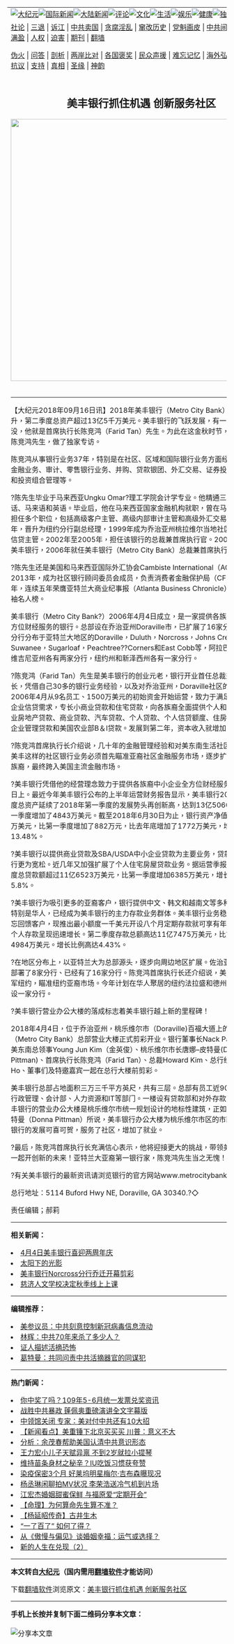<a name="1" id="1" target="_blank"></a><span id="1"></span>
<table align=center border="0"><tr><td colspan="2" VALIGN=TOP><a href="/gb/nsc413.md#1"><img src="https://raw.githubusercontent.com/pgnstk3616/www/master/t/djy/1.jpg" title="大纪元"></a><a href="/gb/n24hr.md#1"><img src="https://raw.githubusercontent.com/pgnstk3616/www/master/t/djy/3.jpg" title="国际新闻"></a><a href="/gb/nsc413.md#1"><img src="https://raw.githubusercontent.com/pgnstk3616/www/master/t/djy/4.jpg" title="大陆新闻"></a><a href="/gb/news392.md#1"><img src="https://raw.githubusercontent.com/pgnstk3616/www/master/t/djy/5.jpg" title="评论"></a><a href="/gb/news2007.md#1"><img src="https://raw.githubusercontent.com/pgnstk3616/www/master/t/djy/6.jpg" title="文化"></a><a href="/gb/news2008.md#1"><img src="https://raw.githubusercontent.com/pgnstk3616/www/master/t/djy/7.jpg" title="生活"></a><a href="/gb/ncyule.md#1"><img src="https://raw.githubusercontent.com/pgnstk3616/www/master/t/djy/8.jpg" title="娱乐"></a><a href="/gb/nsc1002.md#1"><img src="https://raw.githubusercontent.com/pgnstk3616/www/master/t/djy/9.jpg" title="健康"><a href="/gb/nf6092.md#1"><img src="https://raw.githubusercontent.com/pgnstk3616/www/master/t/djy/10a.jpg" title="独家"></a><a href="/gb/nf4514.md#1"><img src="https://raw.githubusercontent.com/pgnstk3616/www/master/t/djy/12a.jpg" title="头条"></a></td></tr>
<tr><td colspan="2" VALIGN=TOP><a target="_blank" href="/gb/9p.md#1">社论</a> | <a target="_blank" href="/gb/nf5657.md#1">三退</a> | <a target="_blank" href="/gb/nf6124.md#1">诉江</a> | <a target="_blank" href="/gb/nf1176117.md#1">中共卖国</a> | <a target="_blank" href="/gb/nf5773.md#1">贪腐淫乱</a> | <a target="_blank" href="/gb/nf1176115.md#1">窜改历史</a> | <a target="_blank" href="/gb/nf1176107.md#1">党魁画皮</a> | <a target="_blank" href="/gb/nf1320400.md#1">中共间谍</a> | <a target="_blank" href="/gb/nf1176114.md#1">破坏传统</a> | <a target="_blank" href="https://github.com/pgnstk3616/ntdtv/blob/master/gb/prog447_1.md#1">恶贯满盈</a> | <a target="_blank" href="/gb/ncid278.md#1">人权</a> | <a target="_blank" href="/gb/nf1176111.md#1">迫害</a> | <a target="_blank" href="https://gitlab.com/szzdlab/mh-qikan/blob/master/README.md#1">期刊</a> | <a target="_blank" href="https://github.com/bannedbook/fanqiang/wiki">翻墙</a></p><p><a target="_blank" href="/gb/nf5562.md#1">伪火</a> | <a target="_blank" href="/gb/nf4378.md#1">问答</a> | <a target="_blank" href="/gb/nf5792.md#1">剖析</a> | <a target="_blank" href="/gb/nf5735.md#1">两岸比对</a> | <a target="_blank" href="/gb/nf6119.md#1">各国褒奖</a> | <a target="_blank" href="/gb/nf6120.md#1">民众声援</a> | <a target="_blank" href="/gb/nf1188594.md#1">难忘记忆</a> | <a target="_blank" href="/gb/nf3180.md#1">海外弘传</a> | <a target="_blank" href="/gb/nf5410.md#1">万人上访</a> | <a target="_blank" href="https://github.com/pgnstk3616/ntdtv/blob/master/gb/prog1530_1.md#1">和平抗议</a> | <a target="_blank" href="/gb/nf4386.md#1">支持</a> | <a target="_blank" href="/gb/nf4389.md#1">真相</a> | <a target="_blank" href="/gb/nf5790.md#1">圣缘</a> | <a target="_blank" href="/gb/nf4786.md#1">神韵</a></td></tr>
<tr><td VALIGN=TOP width="626"><h2 align=center>美丰银行抓住机遇  创新服务社区</h2>
<img width="600" src="https://i.epochtimes.com/assets/uploads/2020/07/0-07-22.05-320x200.jpg" />
<h6></h6>
<hr>
	<p class="NoSpacing1" align="left">【大纪元2018年09月16日讯】2018<span lang="ZH-TW">年<ahref="/gb/tag/%E7%BE%8E%E4%B8%B0%E9%93%B6%E8%A1%8C.md#1">美丰银行</a>（</span>Metro City Bank<span lang="ZH-TW">）的运营稳健上升，第二季度总资产超过</span>13<span lang="ZH-TW">亿</span>5<span lang="ZH-TW">千万美元。<ahref="/gb/tag/%E7%BE%8E%E4%B8%B0%E9%93%B6%E8%A1%8C.md#1">美丰银行</a>的飞跃发展，有一个人是功不可没，他就是首席执行长<ahref="/gb/tag/%E9%99%88%E7%AB%9E%E9%B8%BF.md#1">陈竞鸿</a>（</span>Farid Tan<span lang="ZH-TW">）先生。为此在这金秋时节，北美酷播特约<ahref="/gb/tag/%E9%99%88%E7%AB%9E%E9%B8%BF.md#1">陈竞鸿</a>先生，做了独家专访。</span></p>
<p class="NoSpacing1" align="left"><span lang="ZH-TW">陈竞鸿从事银行业务</span><span lang="en-US">37</span><span lang="ZH-TW">年，特别是在社区</span><span lang="ZH-CN">、</span><span lang="ZH-TW">区域和国际银行业务方面经验丰富，涉及金融业务</span><span lang="ZH-CN">、</span><span lang="ZH-TW">审计</span><span lang="ZH-CN">、</span><span lang="ZH-TW">零售银行业务</span><span lang="ZH-CN">、</span><span lang="ZH-TW">并购</span><span lang="ZH-CN">、</span><span lang="ZH-TW">贷款银团</span><span lang="ZH-CN">、</span><span lang="ZH-TW">外</span><span lang="ZH-CN">汇</span><span lang="ZH-TW">交易</span><span lang="ZH-CN">、</span><span lang="ZH-TW">证券投资</span><span lang="ZH-CN">、</span><span lang="ZH-TW">战略规划和投资组合管理</span><span lang="ZH-CN">等</span><span lang="ZH-TW">。</span></p>
<p class="NoSpacing1" align="left"><span lang="ZH-TW">?陈先生毕业于马来西亚</span><span lang="en-US">Ungku Omar?</span><span lang="ZH-TW">理工学院会计学专业。</span><span lang="ZH-CN">他</span><span lang="ZH-TW">精通三种语言，普通话</span><span lang="ZH-CN">、</span><span lang="ZH-TW">马来语和英语。毕业后</span><span lang="ZH-CN">，他</span><span lang="ZH-TW">在马来西亚国家金融机构就职，曾在马来西亚和纽约担任多个职位，包括高级客户主管</span><span lang="ZH-CN">、</span><span lang="ZH-TW">高级内部审计主管和高级外汇交易商。</span><span lang="en-US">1993</span><span lang="ZH-TW">年，晋升为纽约分行副总经理，</span><span lang="en-US">1999</span><span lang="ZH-TW">年成为乔治亚州桃拉维尔当地社区银行的高级信贷主管。</span><span lang="en-US">2002</span><span lang="ZH-TW">年至</span><span lang="en-US">2005</span><span lang="ZH-TW">年，担任该银行的总裁兼首席执行官。</span><span lang="en-US">2005</span><span lang="ZH-TW">年开始筹办美丰银行，</span><span lang="en-US">2006</span><span lang="ZH-TW">年就任美丰银行（</span><span lang="en-US">Metro City Bank</span><span lang="ZH-TW">）总裁兼首席执行长。</span></p>
<p class="NoSpacing1" align="left"><span lang="ZH-TW">?陈先生还是美国和马来西亚国际外汇协会</span><span lang="en-US">Cambiste International</span><span lang="ZH-TW">（</span><span lang="en-US">ACI</span><span lang="ZH-TW">）成员，</span><span lang="en-US">2013</span><span lang="ZH-TW">年，成为社区银行顾问委员会成员，负责消费者金融保护局（</span><span lang="en-US">CFPB</span><span lang="ZH-TW">）。</span><span lang="en-US">2017</span><span lang="ZH-TW">年，连续五年荣膺亚特兰大商业纪事报（</span><span lang="en-US">Atlanta Business Chronicle</span><span lang="ZH-TW">）百大金融领袖名人榜。</span></p>
<p class="NoSpacing1" align="left"><span lang="ZH-TW">美丰银行（</span><span lang="en-US">Metro City Bank?</span><span lang="ZH-TW">）</span><span lang="en-US">2006</span><span lang="ZH-TW">年</span><span lang="en-US">4</span><span lang="ZH-TW">月</span><span lang="en-US">4</span><span lang="ZH-TW">日成立，是一家提供各族裔中小企业全方位财经服务的银行。总部设在乔治亚州</span><span lang="en-US">Doraville</span><span lang="ZH-TW">市，已扩展了</span><span lang="en-US">16</span><span lang="ZH-TW">家分行，其中</span><span lang="en-US">8</span><span lang="ZH-TW">家分行分布于亚特兰大地区的</span><span lang="en-US">Doraville</span><span lang="ZH-TW">，</span><span lang="en-US">Duluth</span><span lang="ZH-TW">，</span><span lang="en-US">Norcross</span><span lang="ZH-TW">，</span><span lang="en-US">Johns Creek</span><span lang="ZH-TW">，</span><span lang="en-US">Suwanee</span><span lang="ZH-TW">，</span><span lang="en-US">Sugarloaf</span><span lang="ZH-TW">，</span><span lang="en-US">Peachtree??Corners</span><span lang="ZH-TW">和</span><span lang="en-US">East Cobb</span><span lang="ZH-TW">等，阿拉巴马州，德州和维吉尼亚州各有两家分行，纽约州和新泽西州各有一家分行。</span></p>
<p class="NoSpacing1" align="left"><span lang="ZH-TW">?陈竞鸿（</span><span lang="en-US">Farid Tan</span><span lang="ZH-TW">）先生是美丰银行的创业元老，银行开业首任总裁兼首席执行长，凭借自己</span><span lang="en-US">30</span><span lang="ZH-TW">多的银行业务经验，以及对乔治亚州，</span><span lang="en-US">Doraville</span><span lang="ZH-TW">社区的多年了解。</span><span lang="en-US">2006</span><span lang="ZH-TW">年</span><span lang="en-US">4</span><span lang="ZH-TW">月从</span><span lang="en-US">9</span><span lang="ZH-TW">名员工、</span><span lang="en-US">1500</span><span lang="ZH-TW">万美元的初始资金开始运营，致力于满足社区建设的小企业信贷需求，专长小商业贷款和住宅贷款，向各族裔全面提供个人和商业银行</span><span lang="ZH-CN">、</span><span lang="ZH-TW">商业房地产贷款</span><span lang="ZH-CN">、</span><span lang="ZH-TW">商业贷款</span><span lang="ZH-CN">、</span><span lang="ZH-TW">汽车贷款</span><span lang="ZH-CN">、</span><span lang="ZH-TW">个人贷款</span><span lang="ZH-CN">、</span><span lang="ZH-TW">个人信贷额度</span><span lang="ZH-CN">、</span><span lang="ZH-TW">住房抵押贷款</span><span lang="ZH-CN">、</span><span lang="ZH-TW">小企业管理贷款和美国农业部</span><span lang="en-US">B</span><span lang="ZH-TW">＆</span><span lang="en-US">I</span><span lang="ZH-TW">贷款。发展到第二年</span><span lang="ZH-CN">，</span><span lang="ZH-TW">资本收入就增加了一倍。</span></p>
<p class="NoSpacing1" align="left"><span lang="ZH-TW">?陈竞鸿首席执行长介绍说，几十年的金融管理经验和对美东南生活社区的了解，向美丰这样的社区银行业务必须首先瞄准亚裔社区金融服务市场，逐步扩展南美等其他族裔，最终跨入美国主流金融市场。</span></p>
<p class="NoSpacing1" align="left"><span lang="ZH-TW">?美丰银行凭借他的经营理念致力于提供各族裔中小企业全方位财经服务，业务蒸蒸日上。最近今年美丰银行公布的上半年运营财务报告显示，美丰银行</span><span lang="en-US">2018</span><span lang="ZH-TW">年第二季度总资产延续了</span><span lang="en-US">2018</span><span lang="ZH-TW">年第一季度的发展势头再创新高，达到</span><span lang="en-US">13</span><span lang="ZH-TW">亿</span><span lang="en-US">5060</span><span lang="ZH-TW">万美元。比第一季度增加了</span><span lang="en-US">4843</span><span lang="ZH-TW">万美元。截至</span><span lang="en-US">2018</span><span lang="ZH-TW">年</span><span lang="en-US">6</span><span lang="ZH-TW">月</span><span lang="en-US">30</span><span lang="ZH-TW">日为止，银行资产净值达到</span><span lang="en-US">1</span><span lang="ZH-TW">亿</span><span lang="en-US">4929</span><span lang="ZH-TW">万美元，比第一季度增加了</span><span lang="en-US">882</span><span lang="ZH-TW">万元，比去年底增加了</span><span lang="en-US">1772</span><span lang="ZH-TW">万美元，增长比例达</span><span lang="en-US">13.48%</span><span lang="ZH-TW">。</span></p>
<p class="NoSpacing1" align="left"><span lang="ZH-TW">?美丰银行以提供商业贷款及</span><span lang="en-US">SBA/USDA</span><span lang="ZH-TW">中小企业贷款为主要业务，贷款政策比大银行更为宽松。近几年又加强扩展了个人住宅房屋贷款业务。据运营季报显示，第二季度总贷款额超过</span><span lang="en-US">11</span><span lang="ZH-TW">亿</span><span lang="en-US">6523</span><span lang="ZH-TW">万美元，比第一季度增加</span><span lang="en-US">6385</span><span lang="ZH-TW">万美元，增长比例达</span><span lang="en-US">5.8%</span><span lang="ZH-TW">。</span></p>
<p class="NoSpacing1" align="left"><span lang="ZH-TW">?美丰银行为吸引更多的亚裔客户，银行提供中文、韩文和越南文等多种语言服务。特别是华人，已经成为美丰银行的主力存款业务群体。美丰银行业务稳步增长，还不忘回馈客户，现推出最小额度一千美元开设八个月定期存款就可享有年利率</span><span lang="en-US">2.45%</span><span lang="ZH-TW">，个人存款呈现迅速增长。第二季度存款总额高达</span><span lang="en-US">11</span><span lang="ZH-TW">亿</span><span lang="en-US">7475</span><span lang="ZH-TW">万美元，比第一季度增加</span><span lang="en-US">4984</span><span lang="ZH-TW">万美元。增长比例高达</span><span lang="en-US">4.43%</span><span lang="ZH-TW">。</span></p>
<p class="NoSpacing1" align="left"><span lang="ZH-TW">?在地区分布上，以亚特兰大为总部源头，逐步向周边地区扩展。佐治亚州除总行外部署了</span><span lang="en-US">8</span><span lang="ZH-TW">家分行、已经有了</span><span lang="en-US">16</span><span lang="ZH-TW">家分行。陈竞鸿首席执行长还介绍说，美丰银行已经进军纽约，瞄准纽约亚裔市场。今年计划在华人聚居的纽约法拉盛和德州休士顿再各开设一家分行。</span></p>
<p class="NoSpacing1" align="left"><span lang="ZH-TW">?美丰银行营业办公大楼的落成标志着美丰银行越上新的里程碑！</span></p>
<p class="NoSpacing1" align="left"><span lang="en-US">2018</span><span lang="ZH-TW">年</span><span lang="en-US">4</span><span lang="ZH-TW">月</span><span lang="en-US">4</span><span lang="ZH-TW">日，位于乔治亚州，桃乐维尔市（</span><span lang="en-US">Doraville)</span><span lang="ZH-TW">百福大道上的美丰银行（</span><span lang="en-US">Metro City Bank</span><span lang="ZH-TW">）总部营业大楼正式剪彩开业。银行董事长</span><span lang="en-US">Nack Paek</span><span lang="ZH-TW">、韩国驻美东南总领事</span><span lang="en-US">Young Jun Kim</span><span lang="ZH-TW">（金英俊）、桃乐维尔市长唐娜</span><span lang="en-US">&#8211;</span><span lang="ZH-TW">皮特曼</span><span lang="en-US">(Donna Pittman)</span><span lang="ZH-TW">、首席执行长陈竞鸿（</span><span lang="en-US">Farid Tan</span><span lang="ZH-TW">）、总裁</span><span lang="en-US">Howard Kim</span><span lang="ZH-TW">、总行经理</span><span lang="en-US">Katie Ho</span><span lang="ZH-TW">、董事们及特邀嘉宾一起在总行大楼前剪彩。</span></p>
<p class="NoSpacing1" align="left"><span lang="ZH-TW">美丰银行总部占地面积三万三千平方英尺，共有三层。总部有员工近</span><span lang="en-US">90</span><span lang="ZH-TW">人，设有人事行政管理、会计部、人力资源和</span><span lang="en-US">IT</span><span lang="ZH-TW">等部门。一楼设有贷款部和对外存款营业大厅。美丰银行的营业办公大楼是桃乐维尔市统一规划设计的地标性建筑，正如市长唐娜</span><span lang="en-US">&#8211;</span><span lang="ZH-TW">皮特曼（</span><span lang="en-US">Donna Pittman</span><span lang="ZH-TW">）所说，美丰银行办公大楼为桃乐维尔市区的市貌增彩，美丰银行的发展可喜可贺，服务了社区，增加了就业。</span></p>
<p class="NoSpacing1" align="left"><span lang="ZH-TW">?最后，陈竞鸿首席执行长充满信心表示，他将迎接更大的挑战，带领美丰银行同仁一起开创新的未来！亚特兰大亚裔第一银行家，陈竞鸿先生当之无愧！</span></p>
<p class="NoSpacing1" align="left"><span lang="ZH-TW">?有关美丰银行的最新资讯请浏览银行的官方网站</span><span lang="en-US">www.metrocitybank.com</span></p>
<p class="NoSpacing1" align="left"><span lang="ZH-TW">总行地址：</span><span lang="en-US">5114 Buford Hwy NE, Doraville, GA 30340.</span><span lang="en-US">?</span><span lang="ZH-TW">◇</span></p>
<p class="NoSpacing1" align="left">责任编辑；郝莉</p>
	
<hr>


<strong>相关新闻：</strong>
<li><a href="/gb/8/4/13/n2080009.md#1">4月4日美丰银行喜迎两周年庆</a></li>
<li><a href="/gb/10/10/17/n3057067.md#1">太阳下的光影</a></li>
<li><a href="/gb/13/10/24/n3993849.md#1">美丰银行Norcross分行乔迁开幕剪彩</a></li>
<li><a href="/gb/20/7/23/n12279371.md#1">慈济人文学校决定秋季线上上课</a></li>
<hr>


<strong>编辑推荐：</strong>
<li><a href="/gb/20/2/22/n11887949.md#1">美参议员：中共刻意控制新冠病毒信息流动</a></li>
<li><a href="/gb/19/9/25/n11546701.md#1" target="_blank">林辉：中共70年来杀了多少人？</a></li><li><a href="/gb/16/8/7/n8177641.md?dfh#1" target="_blank">证人描述活摘恐怖</a></li><li><a href="/gb/19/9/1/n11491427.md#1" target="_blank">葛特曼：共同问责中共活摘器官的同谋犯</a></li>
<hr>

<strong>热门新闻：</strong>
<li><a href="/gb/20/7/25/n12282735.md#1">你中奖了吗？109年5-6月统一发票兑奖资讯</a></li>
<li><a href="/gb/20/7/24/n12280529.md#1">战胜中共暴政 蓬佩奥重磅演讲全文字幕版</a></li>
<li><a href="/gb/20/7/25/n12282678.md#1">中领馆关闭 专家：美对付中共还有10大招</a></li>
<li><a href="/gb/20/7/24/n12281891.md#1">【新闻看点】美重锤下北京买买买 川普：意义不大</a></li>
<li><a href="/gb/20/7/24/n12281727.md#1">分析：余茂春帮助美国认清中共意识形态</a></li>
<li><a href="/gb/20/7/24/n12281841.md#1">王力宏小儿子天赋异禀 不到2岁就拉小提琴</a></li>
<li><a href="/gb/20/7/24/n12282113.md#1">维持苗条身材之秘辛？IU吃饭习惯获夸赞</a></li>
<li><a href="/gb/20/7/24/n12281716.md#1">染疫保密3个月 好莱坞明星梅尔·吉布森曝现况</a></li>
<li><a href="/gb/20/7/25/n12283831.md#1">杨丞琳闲聊拍MV状况 李荣浩送冷气机到片场</a></li>
<li><a href="/gb/20/7/25/n12283020.md#1">江宏杰婚姻甜蜜保鲜 与福原爱“定期开会”</a></li>
<li><a href="/gb/20/7/22/n12274131.md#1">【命理】为何算命先生算不准？</a></li>
<li><a href="/gb/20/7/20/n12269082.md#1">【杨延昭传奇】古井生木</a></li>
<li><a href="/gb/20/7/21/n12271981.md#1">“一了百了” 如何了得？</a></li>
<li><a href="/gb/20/7/16/n12259877.md#1">从《傲慢与偏见》谈婚姻幸福：运气或选择？</a></li>
<li><a href="/gb/20/7/23/n12276969.md#1">新的人生在兑现（2）</a></li>
<hr>

<strong>本文转自<a href="https://www.epochtimes.com">大纪元</a>（国内需用<a href="https://github.com/bannedbook/fanqiang/wiki">翻墙软件</a>才能访问）</strong><p>下载<a href="https://github.com/bannedbook/fanqiang/wiki">翻墙软件</a>浏览原文：<a href="https://www.epochtimes.com/gb/18/9/15/n10717074.htm">美丰银行抓住机遇  创新服务社区</a></p><hr>

<strong>手机上长按并复制下面二维码分享本文章：</strong><br><br><img src="http://fo04.szzdcdn.tv/v.php?action=qrcode&url=/gb/18/9/15/n10717074.md%231" title="分享本文章"></td><td VALIGN=TOP><a href="/gb/16/1/21/n4622075.md?dfh#1" target="_blank"><img src="https://raw.githubusercontent.com/pgnstk3616/djy/master/gb/300/wei-f1.jpg" title="中共的伪火骗局"  alt="中共的伪火骗局"></a><br><a href="https://github.com/pgnstk3616/www/blob/master/README.md?dfh#9" target="_blank"><img src="https://raw.githubusercontent.com/pgnstk3616/djy/master/gb/300/yong-h.jpg" title="永恒的见证"  alt="永恒的见证"></a><br><a href="/gb/13/9/29/n3974789.md?dfh#1" target="_blank"><img src="https://raw.githubusercontent.com/pgnstk3616/djy/master/gb/300/shang-lnz.jpg" title="善良女子被中共投男牢"  alt="善良女子被中共投男牢"></a><br><a href="/gb/16/3/16/n4663449.md?dfh#1" target="_blank"><img src="https://raw.githubusercontent.com/pgnstk3616/djy/master/gb/300/huo-z3.jpg" title="警卫目击活摘器官"  alt="警卫目击活摘器官"></a><br><a href="/gb/16/8/7/n8177641.md?dfh#1" target="_blank"><img src="https://raw.githubusercontent.com/pgnstk3616/djy/master/gb/300/huo-z4.jpg" title="证人描述活摘恐怖"  alt="证人描述活摘恐怖"></a><br><a href="/gb/10/4/19/n2881569.md?dfh#1" target="_blank"><img src="https://raw.githubusercontent.com/pgnstk3616/djy/master/gb/300/huo-z1.jpg" title="揭开活摘器官黑幕"  alt="揭开活摘器官黑幕"></a><br><a href="/gb/10/11/7/n3077476.md?dfh#1" target="_blank"><img src="https://raw.githubusercontent.com/pgnstk3616/djy/master/gb/300/ma-ks.jpg" title="马克思的成魔之路"  alt="马克思的成魔之路"></a><br><a href="/gb/14/6/9/n4173977.md?dfh#1" target="_blank"><img src="https://raw.githubusercontent.com/pgnstk3616/djy/master/gb/300/chang-zs.jpg" title="藏字石 蕴天机"  alt="藏字石 蕴天机"></a><br><a href="/gb/18/5/10/n10381511.md?dfh#1" target="_blank"><img src="https://raw.githubusercontent.com/pgnstk3616/djy/master/gb/300/st1.jpg" title="关注3亿人三退"  alt="关注3亿人三退"></a><br><a href="/gb/18/3/21/n10237682.md?dfh#1" target="_blank"><img src="https://raw.githubusercontent.com/pgnstk3616/djy/master/gb/300/jie-t.jpg" title="解体中共复兴中华"  alt="解体中共复兴中华"></a><br><a href="/gb/9/2/9/n2422991.md?dfh#1" target="_blank"><img src="https://raw.githubusercontent.com/pgnstk3616/djy/master/gb/300/gao-zs.jpg" title="中共迫害良心律师"  alt="中共迫害良心律师"></a><br><a href="/gb/18/12/9/n10900044.md?dfh#1" target="_blank"><img src="https://raw.githubusercontent.com/pgnstk3616/djy/master/gb/300/sj1.jpg" title="303万人举报江泽民"  alt="303万人举报江泽民"></a><br><a href="/gb/18/8/28/n10672014.md?dfh#1" target="_blank"><img src="https://raw.githubusercontent.com/pgnstk3616/djy/master/gb/300/sj2.jpg" title="这些官员为何起诉江泽民"  alt="这些官员为何起诉江泽民"></a><br><a href="/gb/8/12/18/n2367165.md?dfh#1" target="_blank"><img src="https://raw.githubusercontent.com/pgnstk3616/djy/master/gb/300/liangan.jpg" title="海峡两岸的强烈对比"  alt="海峡两岸的强烈对比"></a><br><a href="/gb/15/12/10/n4593139.md?dfh#1" target="_blank"><img src="https://raw.githubusercontent.com/pgnstk3616/djy/master/gb/300/jia-ndzl.jpg" title="加拿大总理的贺信"  alt="加拿大总理的贺信"></a><br><a href="/gb/11/6/17/n3289382.md?dfh#1" target="_blank"><img src="https://raw.githubusercontent.com/pgnstk3616/djy/master/gb/300/xiao-wd.jpg" title="探寻真相兼听则明"  alt="探寻真相兼听则明"></a><br><a href="/gb/18/10/27/n10812623.md?dfh#1" target="_blank"><img src="https://raw.githubusercontent.com/pgnstk3616/djy/master/gb/300/yindu.jpg" title="印度媒体报道东方"  alt="印度媒体报道东方"></a><br><a href="/gb/18/6/9/n10469652.md?dfh#1" target="_blank"><img src="https://raw.githubusercontent.com/pgnstk3616/djy/master/gb/300/xie-j.jpg" title="不一样的海外校园"  alt="不一样的海外校园"></a><br><a href="/gb/7/4/5/n1669415.md?dfh#1" target="_blank"><img src="https://raw.githubusercontent.com/pgnstk3616/djy/master/gb/300/li-up.jpg" title="从大师到徒弟的传奇"  alt="从大师到徒弟的传奇"></a><br><a href="/gb/17/5/26/n9191512.md?dfh#1" target="_blank"><img src="https://raw.githubusercontent.com/pgnstk3616/djy/master/gb/300/zfl2.jpg" title="亿万人与东方一本奇书"  alt="亿万人与东方一本奇书"></a><br><a href="/gb/13/11/27/n4020290.md?dfh#1" target="_blank"><img src="https://raw.githubusercontent.com/pgnstk3616/djy/master/gb/300/zhen-h.jpg" title="大陆见不到的震撼场面"  alt="大陆见不到的震撼场面"></a><br><a href="/gb/15/7/17/n4482910.md?dfh#1" target="_blank"><img src="https://raw.githubusercontent.com/pgnstk3616/djy/master/gb/300/dalu-sk.jpg" title="人心向善 大陆当初盛况"  alt="人心向善 大陆当初盛况"></a><br><a href="/gb/19/1/5/n10955468.md?dfh#1" target="_blank"><img src="https://raw.githubusercontent.com/pgnstk3616/djy/master/gb/300/zfl1.jpg" title="追寻真理 这书讲什么"  alt="追寻真理 这书讲什么"></a><br><a href="https://github.com/bannedbook/fanqiang/wiki" target="_blank"><img src="https://raw.githubusercontent.com/pgnstk3616/djy/master/gb/300/fq1.jpg" title="下载免费翻墙软件"  alt="下载免费翻墙软件"></a><br></td></tr></table>